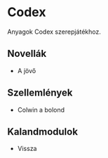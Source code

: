 # Codex

Anyagok Codex szerepjátékhoz.

## Novellák

- A jövő

## Szellemlények

- Colwin a bolond

## Kalandmodulok

- Vissza
